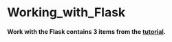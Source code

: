# Working_with_Flask

#### Work with the Flask contains 3 items from the [tutorial](https://blog.miguelgrinberg.com/post/the-flask-mega-tutorial-part-i-hello-world).
